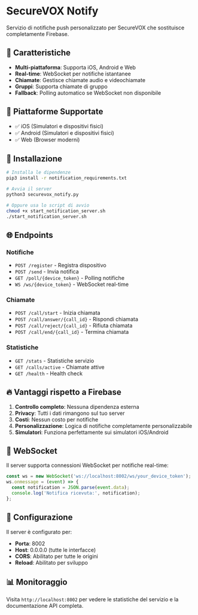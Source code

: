 # SecureVOX Notify

Servizio di notifiche push personalizzato per SecureVOX che sostituisce completamente Firebase.

## 🚀 Caratteristiche

- **Multi-piattaforma**: Supporta iOS, Android e Web
- **Real-time**: WebSocket per notifiche istantanee
- **Chiamate**: Gestisce chiamate audio e videochiamate
- **Gruppi**: Supporta chiamate di gruppo
- **Fallback**: Polling automatico se WebSocket non disponibile

## 📱 Piattaforme Supportate

- ✅ iOS (Simulatori e dispositivi fisici)
- ✅ Android (Simulatori e dispositivi fisici)  
- ✅ Web (Browser moderni)

## 🔧 Installazione

```bash
# Installa le dipendenze
pip3 install -r notification_requirements.txt

# Avvia il server
python3 securevox_notify.py

# Oppure usa lo script di avvio
chmod +x start_notification_server.sh
./start_notification_server.sh
```

## 🌐 Endpoints

### Notifiche
- `POST /register` - Registra dispositivo
- `POST /send` - Invia notifica
- `GET /poll/{device_token}` - Polling notifiche
- `WS /ws/{device_token}` - WebSocket real-time

### Chiamate
- `POST /call/start` - Inizia chiamata
- `POST /call/answer/{call_id}` - Rispondi chiamata
- `POST /call/reject/{call_id}` - Rifiuta chiamata
- `POST /call/end/{call_id}` - Termina chiamata

### Statistiche
- `GET /stats` - Statistiche servizio
- `GET /calls/active` - Chiamate attive
- `GET /health` - Health check

## 🔥 Vantaggi rispetto a Firebase

1. **Controllo completo**: Nessuna dipendenza esterna
2. **Privacy**: Tutti i dati rimangono sul tuo server
3. **Costi**: Nessun costo per notifiche
4. **Personalizzazione**: Logica di notifiche completamente personalizzabile
5. **Simulatori**: Funziona perfettamente sui simulatori iOS/Android

## 📡 WebSocket

Il server supporta connessioni WebSocket per notifiche real-time:

```javascript
const ws = new WebSocket('ws://localhost:8002/ws/your_device_token');
ws.onmessage = (event) => {
  const notification = JSON.parse(event.data);
  console.log('Notifica ricevuta:', notification);
};
```

## 🔧 Configurazione

Il server è configurato per:
- **Porta**: 8002
- **Host**: 0.0.0.0 (tutte le interfacce)
- **CORS**: Abilitato per tutte le origini
- **Reload**: Abilitato per sviluppo

## 📊 Monitoraggio

Visita `http://localhost:8002` per vedere le statistiche del servizio e la documentazione API completa.
